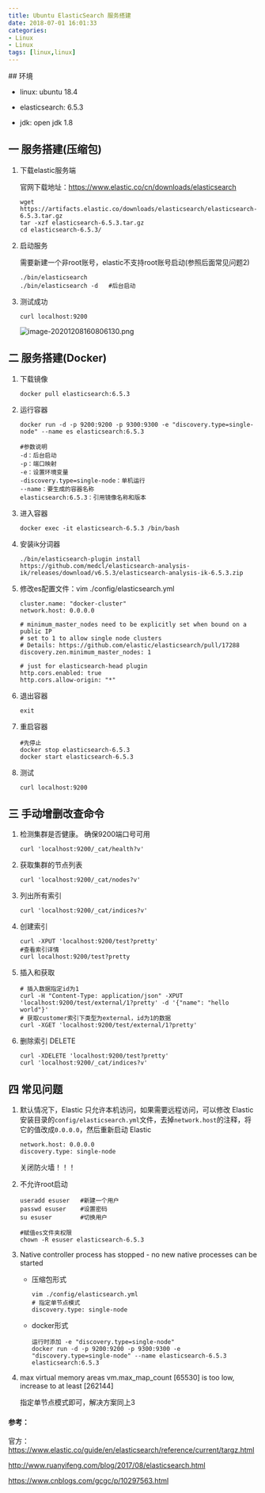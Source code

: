 ```yaml
---
title: Ubuntu ElasticSearch 服务搭建
date: 2018-07-01 16:01:33
categories: 
- Linux 
- Linux
tags: [linux,linux]
---
```


<meta name="referrer" content="no-referrer" />
## 环境

- linux: ubuntu 18.4

- elasticsearch: 6.5.3

- jdk: open jdk 1.8

  

## 一 服务搭建(压缩包)

1. 下载elastic服务端

   官网下载地址：https://www.elastic.co/cn/downloads/elasticsearch

   ```
   wget https://artifacts.elastic.co/downloads/elasticsearch/elasticsearch-6.5.3.tar.gz
   tar -xzf elasticsearch-6.5.3.tar.gz
   cd elasticsearch-6.5.3/
   ```

2. 启动服务

   需要新建一个非root账号，elastic不支持root账号启动(参照后面常见问题2)

   ```
   ./bin/elasticsearch
   ./bin/elasticsearch -d	#后台启动
   ```

3. 测试成功

   ```
   curl localhost:9200
   ```

   ![image-20201208160806130.png](https://upload-images.jianshu.io/upload_images/2803682-22bd43d5658897fc.png?imageMogr2/auto-orient/strip%7CimageView2/2/w/1240)

## 二 服务搭建(Docker)

1. 下载镜像

   ```
   docker pull elasticsearch:6.5.3
   ```

2. 运行容器

   ```
   docker run -d -p 9200:9200 -p 9300:9300 -e "discovery.type=single-node" --name es elasticsearch:6.5.3
   
   #参数说明
   -d：后台启动
   -p：端口映射
   -e：设置环境变量
   -discovery.type=single-node：单机运行
   --name：要生成的容器名称
   elasticsearch:6.5.3：引用镜像名称和版本
   ```

3. 进入容器

   ```
   docker exec -it elasticsearch-6.5.3 /bin/bash
   ```

4. 安装ik分词器

   ```
   ./bin/elasticsearch-plugin install https://github.com/medcl/elasticsearch-analysis-ik/releases/download/v6.5.3/elasticsearch-analysis-ik-6.5.3.zip
   ```

5. 修改es配置文件：vim ./config/elasticsearch.yml

   ```
   cluster.name: "docker-cluster"
   network.host: 0.0.0.0
   
   # minimum_master_nodes need to be explicitly set when bound on a public IP
   # set to 1 to allow single node clusters
   # Details: https://github.com/elastic/elasticsearch/pull/17288
   discovery.zen.minimum_master_nodes: 1
   
   # just for elasticsearch-head plugin
   http.cors.enabled: true
   http.cors.allow-origin: "*"
   ```

6. 退出容器

   ```
   exit
   ```

7. 重启容器

   ```
   #先停止
   docker stop elasticsearch-6.5.3
   docker start elasticsearch-6.5.3
   ```
   
8. 测试

   ```
   curl localhost:9200
   ```

## 三 手动增删改查命令

1. 检测集群是否健康。 确保9200端口号可用

   ```
   curl 'localhost:9200/_cat/health?v'
   ```

2. 获取集群的节点列表

   ```
   curl 'localhost:9200/_cat/nodes?v'
   ```

3. 列出所有索引

   ```
   curl 'localhost:9200/_cat/indices?v'
   ```

4. 创建索引

   ```
   curl -XPUT 'localhost:9200/test?pretty'
   #查看索引详情
   curl localhost:9200/test?pretty
   ```

5. 插入和获取

   ```
   # 插入数据指定id为1
   curl -H "Content-Type: application/json" -XPUT 'localhost:9200/test/external/1?pretty' -d '{"name": "hello world"}'
   # 获取customer索引下类型为external，id为1的数据
   curl -XGET 'localhost:9200/test/external/1?pretty'
   ```

6. 删除索引 DELETE

   ```
   curl -XDELETE 'localhost:9200/test?pretty'
   curl 'localhost:9200/_cat/indices?v'
   ```

## 四 常见问题

1. 默认情况下，Elastic 只允许本机访问，如果需要远程访问，可以修改 Elastic 安装目录的`config/elasticsearch.yml`文件，去掉`network.host`的注释，将它的值改成`0.0.0.0`，然后重新启动 Elastic

   ```
   network.host: 0.0.0.0
   discovery.type: single-node
   ```

   关闭防火墙！！！

2. 不允许root启动

   ```
   useradd esuser	#新建一个用户
   passwd esuser 	#设置密码
   su esuser		#切换用户
   
   #赋值es文件夹权限
   chown -R esuser elasticsearch-6.5.3
   ```

3. Native controller process has stopped - no new native processes can be started

   - 压缩包形式

     ```
     vim ./config/elasticsearch.yml
     # 指定单节点模式
     discovery.type: single-node
     ```

   - docker形式

     ```
     运行时添加 -e "discovery.type=single-node"
     docker run -d -p 9200:9200 -p 9300:9300 -e "discovery.type=single-node" --name elasticsearch-6.5.3 elasticsearch:6.5.3
     ```

4. max virtual memory areas vm.max_map_count [65530] is too low, increase to at least [262144]

   指定单节点模式即可，解决方案同上3

#### 参考：

官方：https://www.elastic.co/guide/en/elasticsearch/reference/current/targz.html

http://www.ruanyifeng.com/blog/2017/08/elasticsearch.html

https://www.cnblogs.com/gcgc/p/10297563.html